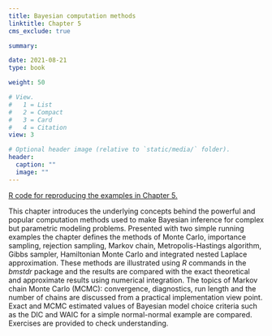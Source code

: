 ```yaml
---
title: Bayesian computation methods
linktitle: Chapter 5
cms_exclude: true

summary: 

date: 2021-08-21
type: book

weight: 50

# View.
#   1 = List
#   2 = Compact
#   3 = Card
#   4 = Citation
view: 3

# Optional header image (relative to `static/media/` folder).
header:
  caption: ""
  image: ""
---
```


<a href="../Rcode/Chapter5.html"> R code for reproducing the examples in Chapter 5. </a>
<p>
This chapter introduces the underlying concepts behind the powerful and popular computation methods used to make
Bayesian inference for complex but parametric modeling problems. Presented with two simple running examples the chapter
defines the methods of Monte Carlo, importance sampling, rejection sampling, Markov chain, Metropolis-Hastings algorithm, Gibbs sampler,
Hamiltonian Monte Carlo and  integrated nested Laplace approximation. These methods are illustrated using 
<i> R</i> commands  in the <i> bmstdr</i> package and the results are  compared with the exact theoretical and approximate
results using numerical integration. The topics of Markov chain Monte Carlo (MCMC): convergence,
diagnostics, run length and the number of chains are discussed from a practical implementation view point.
Exact and MCMC estimated  values of Bayesian model choice criteria such as the DIC and WAIC for a simple normal-normal
example are compared.  Exercises are provided to check understanding. 


